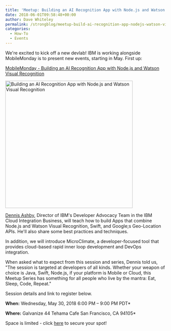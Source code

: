 ```yaml
---
title: 'Meetup: Building an AI Recognition App with Node.js and Watson Visual Recognition'
date: 2018-06-01T09:58:48+00:00
author: Dave Whiteley
permalink: /strongblog/meetup-build-ai-recognition-app-nodejs-watson-visual-recognition/
categories:
  - How-To
  - Events
---
```


We're excited to kick off a new devlab! IBM is working alongside MobileMonday is to present new events, starting in May. First up:

[MobileMonday - Building an AI Recognition App with Node.js and Watson Visual Recognition](http://bit.ly/2I4Mmtp)
  
<!--more-->

<img class="aligncenter" src="https://strongloop.com/blog-assets/2018/05/MM-IBM-Meetup-May-30.jpg" alt="Building an AI Recognition App with Node.js and Watson Visual Recognition" style="width: 400px; margin:auto;"/>

[Dennis Ashby](https://www.linkedin.com/in/dennisashby/), Director of IBM's Developer Advocacy Team in the IBM Cloud Integration Business, will teach how to build Apps that combine Node.js and Watson Visual Recognition, Swift, and Google;s Geo-Location APIs. He'll also share some best practices and techniques.

In addition, we will introduce MicroClimate, a developer-focused tool that provides cloud-based rapid inner loop development and DevOps integration. 

When asked what to expect from this session and series, Dennis told us, "The session is targeted at developers of all kinds.  Whether your weapon of choice is Java, Swift, Node.js, if your platform is Mobile or Cloud, this Meetup Series has something for all people who live by the mantra: Eat, Sleep, Code, Repeat."

Session details and link to register below.

**When:** Wednesday, May 30, 2018
6:00 PM – 9:00 PM PDT*

**Where:** Galvanize
44 Tehama Cafe
San Francisco, CA 94105*

Space is limited - click [here](http://bit.ly/2I4Mmtp) to secure your spot! 


